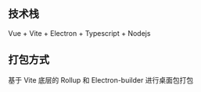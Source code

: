 
## 技术栈
Vue + Vite + Electron + Typescript + Nodejs

## 打包方式
基于 Vite 底层的 Rollup 和 Electron-builder 进行桌面包打包
